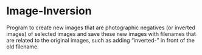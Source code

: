 # Image-Inversion
Program to create new images that are photographic negatives (or inverted images) of selected images and save these new images with filenames that are related to the original images, such as adding “inverted-” in front of the old filename.

